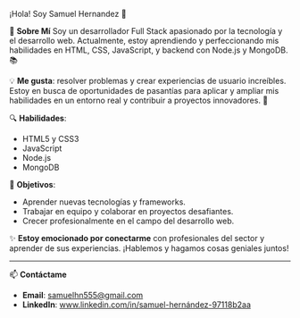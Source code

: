 ¡Hola! Soy Samuel Hernandez 👋

🌟 **Sobre Mí**
Soy un desarrollador Full Stack apasionado por la tecnología y el desarrollo web. Actualmente, estoy aprendiendo y perfeccionando mis habilidades en HTML, CSS, JavaScript, y backend con Node.js y MongoDB. 📚

💡 **Me gusta**: resolver problemas y crear experiencias de usuario increíbles. Estoy en busca de oportunidades de pasantías para aplicar y ampliar mis habilidades en un entorno real y contribuir a proyectos innovadores. 🚀

🔍 **Habilidades**: 
- HTML5 y CSS3
- JavaScript
- Node.js
- MongoDB

🎯 **Objetivos**: 
- Aprender nuevas tecnologías y frameworks.
- Trabajar en equipo y colaborar en proyectos desafiantes.
- Crecer profesionalmente en el campo del desarrollo web.

✨ **Estoy emocionado por conectarme** con profesionales del sector y aprender de sus experiencias. ¡Hablemos y hagamos cosas geniales juntos!

---

📫 **Contáctame**
- **Email**: samuelhn555@gmail.com
- **LinkedIn**: www.linkedin.com/in/samuel-hernández-97118b2aa


<!---
Samuelhn-1/Samuelhn-1 is a ✨ special ✨ repository because its `README.md` (this file) appears on your GitHub profile.
You can click the Preview link to take a look at your changes.
--->
